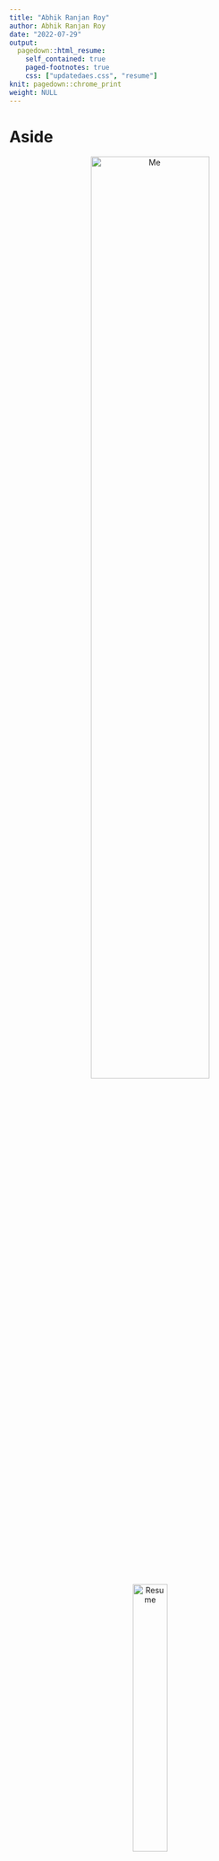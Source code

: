 ```yaml
---
title: "Abhik Ranjan Roy"
author: Abhik Ranjan Roy
date: "2022-07-29"
output:
  pagedown::html_resume:
    self_contained: true
    paged-footnotes: true
    css: ["updatedaes.css", "resume"]
knit: pagedown::chrome_print
weight: NULL 
---
```


<script src="//yihui.org/js/math-code.js" defer></script>
<script defer
  src="//mathjax.rstudio.com/latest/MathJax.js?config=TeX-MML-AM_CHTML">
</script>
<style type="text/css">
.pagedjs_page:not(:first-of-type) {
  --sidebar-width: 0rem;
  --sidebar-background-color: #ffffff;
  --main-width: calc(var(--content-width) - var(--sidebar-width));
  --decorator-horizontal-margin: 0.2in;
}
</style>

# Aside

<center>
<img src='img/me_rb.png' alt='Me' width='65%'>
<br>
<br>
<a href='https://iam.asocialdatascientist.com/' target='_blank'><img src='img/www-cursor-icon.png' alt='Resume' width='35%'></a>
</center>

## Contact Information

-   <svg aria-hidden="true" role="img" viewBox="0 0 512 512" style="height:1em;width:1em;vertical-align:-0.125em;margin-left:auto;margin-right:auto;font-size:inherit;fill:#161618;overflow:visible;position:relative;"><path d="M207.8 20.73c-93.45 18.32-168.7 93.66-187 187.1c-27.64 140.9 68.65 266.2 199.1 285.1c19.01 2.888 36.17-12.26 36.17-31.49l.0001-.6631c0-15.74-11.44-28.88-26.84-31.24c-84.35-12.98-149.2-86.13-149.2-174.2c0-102.9 88.61-185.5 193.4-175.4c91.54 8.869 158.6 91.25 158.6 183.2l0 16.16c0 22.09-17.94 40.05-40 40.05s-40.01-17.96-40.01-40.05v-120.1c0-8.847-7.161-16.02-16.01-16.02l-31.98 .0036c-7.299 0-13.2 4.992-15.12 11.68c-24.85-12.15-54.24-16.38-86.06-5.106c-38.75 13.73-68.12 48.91-73.72 89.64c-9.483 69.01 43.81 128 110.9 128c26.44 0 50.43-9.544 69.59-24.88c24 31.3 65.23 48.69 109.4 37.49C465.2 369.3 496 324.1 495.1 277.2V256.3C495.1 107.1 361.2-9.332 207.8 20.73zM239.1 304.3c-26.47 0-48-21.56-48-48.05s21.53-48.05 48-48.05s48 21.56 48 48.05S266.5 304.3 239.1 304.3z"/></svg>    abhikroy@tutanota.com
-   <svg aria-hidden="true" role="img" viewBox="0 0 496 512" style="height:1em;width:0.97em;vertical-align:-0.125em;margin-left:auto;margin-right:auto;font-size:inherit;fill:#161618;overflow:visible;position:relative;"><path d="M165.9 397.4c0 2-2.3 3.6-5.2 3.6-3.3 .3-5.6-1.3-5.6-3.6 0-2 2.3-3.6 5.2-3.6 3-.3 5.6 1.3 5.6 3.6zm-31.1-4.5c-.7 2 1.3 4.3 4.3 4.9 2.6 1 5.6 0 6.2-2s-1.3-4.3-4.3-5.2c-2.6-.7-5.5 .3-6.2 2.3zm44.2-1.7c-2.9 .7-4.9 2.6-4.6 4.9 .3 2 2.9 3.3 5.9 2.6 2.9-.7 4.9-2.6 4.6-4.6-.3-1.9-3-3.2-5.9-2.9zM244.8 8C106.1 8 0 113.3 0 252c0 110.9 69.8 205.8 169.5 239.2 12.8 2.3 17.3-5.6 17.3-12.1 0-6.2-.3-40.4-.3-61.4 0 0-70 15-84.7-29.8 0 0-11.4-29.1-27.8-36.6 0 0-22.9-15.7 1.6-15.4 0 0 24.9 2 38.6 25.8 21.9 38.6 58.6 27.5 72.9 20.9 2.3-16 8.8-27.1 16-33.7-55.9-6.2-112.3-14.3-112.3-110.5 0-27.5 7.6-41.3 23.6-58.9-2.6-6.5-11.1-33.3 2.6-67.9 20.9-6.5 69 27 69 27 20-5.6 41.5-8.5 62.8-8.5s42.8 2.9 62.8 8.5c0 0 48.1-33.6 69-27 13.7 34.7 5.2 61.4 2.6 67.9 16 17.7 25.8 31.5 25.8 58.9 0 96.5-58.9 104.2-114.8 110.5 9.2 7.9 17 22.9 17 46.4 0 33.7-.3 75.4-.3 83.6 0 6.5 4.6 14.4 17.3 12.1C428.2 457.8 496 362.9 496 252 496 113.3 383.5 8 244.8 8zM97.2 352.9c-1.3 1-1 3.3 .7 5.2 1.6 1.6 3.9 2.3 5.2 1 1.3-1 1-3.3-.7-5.2-1.6-1.6-3.9-2.3-5.2-1zm-10.8-8.1c-.7 1.3 .3 2.9 2.3 3.9 1.6 1 3.6 .7 4.3-.7 .7-1.3-.3-2.9-2.3-3.9-2-.6-3.6-.3-4.3 .7zm32.4 35.6c-1.6 1.3-1 4.3 1.3 6.2 2.3 2.3 5.2 2.6 6.5 1 1.3-1.3 .7-4.3-1.3-6.2-2.2-2.3-5.2-2.6-6.5-1zm-11.4-14.7c-1.6 1-1.6 3.6 0 5.9 1.6 2.3 4.3 3.3 5.6 2.3 1.6-1.3 1.6-3.9 0-6.2-1.4-2.3-4-3.3-5.6-2z"/></svg>    [github.com/drabhikroy](https://github.com/drabhikroy)
-   <svg aria-hidden="true" role="img" viewBox="0 0 512 512" style="height:1em;width:1em;vertical-align:-0.125em;margin-left:auto;margin-right:auto;font-size:inherit;fill:#161618;overflow:visible;position:relative;"><path d="M7.724 65.49C13.36 55.11 21.79 46.47 32 40.56C39.63 36.15 48.25 33.26 57.46 32.33C59.61 32.11 61.79 32 64 32H448C483.3 32 512 60.65 512 96V416C512 451.3 483.3 480 448 480H64C28.65 480 0 451.3 0 416V96C0 93.79 .112 91.61 .3306 89.46C1.204 80.85 3.784 72.75 7.724 65.49V65.49zM48 416C48 424.8 55.16 432 64 432H448C456.8 432 464 424.8 464 416V224H48V416z"/></svg>    [iam.adatasocialscientist.com](https://iam.asocialdatascientist.com/)
-   <svg aria-hidden="true" role="img" viewBox="0 0 384 512" style="height:1em;width:0.75em;vertical-align:-0.125em;margin-left:2.1px;margin-right:auto;font-size:inherit;fill:#161618;overflow:visible;position:relative;"><path d="M320 0H64C37.5 0 16 21.5 16 48v416C16 490.5 37.5 512 64 512h256c26.5 0 48-21.5 48-48v-416C368 21.5 346.5 0 320 0zM240 447.1C240 456.8 232.8 464 224 464H159.1C151.2 464 144 456.8 144 448S151.2 432 160 432h64C232.8 432 240 439.2 240 447.1z"/></svg>     <a href="tel:+1 269-615-8771">+1 304-554-9436</a>
-   <svg aria-hidden="true" role="img" viewBox="0 0 512 512" style="height:1em;width:1em;vertical-align:-0.125em;margin-left:auto;margin-right:auto;font-size:inherit;fill:#161618;overflow:visible;position:relative;"><path d="M294.8 188.2h-45.92V342h47.47c67.62 0 83.12-51.34 83.12-76.91 0-41.64-26.54-76.9-84.67-76.9zM256 8C119 8 8 119 8 256s111 248 248 248 248-111 248-248S393 8 256 8zm-80.79 360.8h-29.84v-207.5h29.84zm-14.92-231.1a19.57 19.57 0 1 1 19.57-19.57 19.64 19.64 0 0 1 -19.57 19.57zM300 369h-81V161.3h80.6c76.73 0 110.4 54.83 110.4 103.8C410 318.4 368.4 369 300 369z"/></svg>    [0000-0002-7085-8964](https://orcid.org/0000-0002-7085-8964)

## Expertise

-   <b>Data visualization</b>

-   <b>Content, cluster, and social network analysis</b>

-   <b>Modeling using statistics and machine learning</b>

-   <b>Text mining</b>

-   <b>Planning and conducting program evaluations</b>

-   <b>Designing and administering small- and large-scale surveys</b>

-   <b>Programming and analysis in</b><i style="color:#3365B3;" class="fab fa-r-project fa-lg"></i> <b>with markup using</b> `\(\LaTeX\)`

-   <b>App development and dynamic reporting using</b>

    <div class="holder">

<div class="left">

<img src='img/shiny-logo.png' alt='Shiny hex' width='85%'>

</div>

<div class="right">

<img src='img/rmarkdown.png' alt='Rmarkdown hex' width='85%'>

</div>

</div>

# Main

## Dr. Abhik Roy

## Education

### Western Michigan University

Ph.D. in Program Evaluation

  Kalamazoo, MI

2016

*Dissertation*. Building an Evaluation Model of Academic Advising’s Impact on Progression, Persistence, and Retention Within University Settings

### Michigan Technological University

M.S. in Mathematics

  Houghton, MI

2007

*Thesis*. Quotient Rings of the Eisenstein Integers

### West Virginia Wesleyan College

B.S. in Mathematics

  Buckhannon, WV

2001

*Terminal Study*. 4-Cell Embedding on a `\(n\)`-genus Torus

## Professional Experience

### Assistant Professor

West Virginia University

  Morgantown, WV

Current - 2016

<div class="concise">

-   Advising masters and doctoral students.
-   Evaluating various projects and grants.
-   Submitting papers for peer review publications.
-   Teaching evaluation and methods based classes with a focus on data science.
-   Writing and enabling data pulls from APIs, creating visualizations, and building Shiny apps all within R.

</div>

### Data Analyst

University of Kansas

  Lawrence, KS

2016 - 2014

<div class="concise">

-   Created scripts to pull data from the organization’s Oracle database.
-   Prepared evaluation reports for various stakeholders.
-   Led and presented findings from small and large scale qualitative, quantitative and mixed-methods studies.

</div>

## Select Publications

### There’s So Much to Do and Not Enough Time to Do It! A Case for Sentiment Analysis to Derive Meaning From Open Text Using Student Reflections of Engineering Activities.

*American Journal of Evaluation, 42* (4), 559–576.

N/A

2021

<b>Roy, A.</b>, & Rambo-Hernandez, K.E. https://doi.org/10.1177/1098214020962576

### To design or to integrate? Instructional design versus technology integration in developing learning interventions.

*Education Tech Research Dev 68*, 2473–2504.

N/A

2020

Kale, U., <b>Roy, A.</b> & Yuan, J. [https://doi.org/10.1007/s11423–020–09771–8](https://doi.org/10.1007/s11423-020-09771-8)

### Using Interactive Theater to Promote Inclusive Behaviors in Teams for First-year Engineering Students: A Sustainable Approach.

*Development of A Holistic Cross-Disciplinary Project Course Experience as a Research Platform for the Professional Formation of Engineers.*

N/A

2020

Dey, K.C., & Rahman, M.T., & Pyrialakou, V.D., & Martinelli, D., & Rambo-Hernandez, K.E., & Fraustino, J.D., & Deskins, J., & Plein, L.C., & <b>Roy, A.R.</b> [https://doi.org/10.18260/1–2––34446](https://doi.org/10.18260/1-2--34446)

### General chemistry student attitudes and success with use of online homework: Traditional-Responsive versus Adaptive-Responsive.

*Journal of Chemical Education, 95* (5), 691-699.

N/A

2018

Richard-Babb, M., Curtis, R., Ratcliff, B., <b>Roy, A.R.</b>, & Mikalik, T. https://doi.org/10.1021/acs.jchemed.7b00829

### To go virtual or not to go virtual, that is the question: A comparative study of face-to-face versus virtual laboratories in a physical science course.

*Journal of College Science Teaching, 48* (2), 59-67.

N/A

2018

Miller, T.A., Carver, J.S., & <b>Roy, A.R.</b> https://www.jstor.org/stable/26616271

### Reasoning-and-proving in algebra: The case of two reform-oriented U.S. textbooks.

*International Journal of Educational Research 64.*, 92-106

N/A

2014

Davis, J.D., Smith, D.O., <b>Roy, A.R.</b>, & Bilgic, Y. K. https://doi.org/10.1016/j.ijer.2013.06.012

### What’s in a Scriven number?

*Journal of MultiDisciplinary Evaluation, 8* (19), 41-45.

N/A

2012

<b>Roy, A.R.</b>, Hobson, K.A., & Coryn, C.L.S. https://journals.sfu.ca/jmde/index.php/jmde_1/article/view/372/358

## Book Chapters

### Social network analysis: Finding meaning in connections.

*Nova Science Publishers, Inc.*

N/A

2014

<b>Roy, A.R.</b> 978-1-53612-734-8

## Invited Contributions

### What is a Scriven number?

*The American Evaluation Association Newsletter*

N/A

2012

<b>Roy, A.R.</b>, Hobson, K.A., & Coryn, C.L.S.

## Active Grants

### WVCTSI: West Virginia Clinical and Translational Science Institute

West Virginia University

  Morgantown, WV

2017

-   Analyzing large data sets using frequentist and Bayesian methods.
-   Conducting local and multi-site mutli-cluster evaluation studies.
-   Developing/validating items and distributing customized Qualtrics surveys built with CSS and Javascript.
-   Pulling, wrangling, and visualizing secondary data in R.
-   Mentoring future graduate social data scientists.
-   *\$20,000,000*
-   *2017-NIH 2U54GM104942-02*

## Inactive Grants

### Appalachian Gerontology Experiences - Advancing Diversity in Aging Research

West Virginia University

  Morgantown, WV

2020

-   Developing and distributing customized Qualtrics surveys built with CSS and Javascript.
-   Performing various evaluative studies addressing program efficacy and engagement.
-   *\$678,000*
-   *2020-1R25AG059558-01A1*

### Research Initiative: A Holistic Cross-Disciplinary Project Experience as a Platform to Advance the Professional Formation of Engineers

West Virginia University

  Morgantown, WV

2020

-   Advising engineering faculty and graduate students on implementation of study methods.
-   Conducting quantitative and qualitative studies on undergraduate student experiences within grant related programs.
-   *\$200,000*
-   *2019-NSF-EEC 1927232*

### Stepping UP with Avenue: Progress Monitoring: A Software Suite Helping Teachers Improve Literacy Progress For Deaf/Hard Of Hearing Students

Pennsylvania State University

  State College, PA

2018 - 2017

-   *\$2,470,440*
-   *2017-ED H327S170012*

### Cultivating Inclusive Identities of Engineers and Computer Scientists: Expanding Efforts to Infuse Inclusive Excellence in Undergraduate Curricula

West Virginia University

  Morgantown, WV

2018 - 2017

-   *\$2,000,000*
-   *2017-NSF 1725880*

### GAUSSI: Generating, Analyzing, and Understanding Sensory and Sequencing Information: A Trans-Disciplinary Graduate Training Program in Biosensing and Computational Biology

Colorado State University

  Fort Collins, CO

2020 - 2017

-   *\$3,013,779*
-   *2017-NSF: NRT-DESE*

## Presentations

### Best of Both Worlds: Affordances of Mixing Machine Learning and Qualitative Content Analysis

*American Educational Research Association Annual Meeting*

  San Diego, CA

2022

Roy, A.R., Ferguson, C.F., Curtis, R., & Babb-Richards, M.

### These Aren’t Random Words Just Strung Together?: Using Machine Learning and Pretty Visualizations to Discover Topics in Articles.

*American Evaluation Association Annual Conference*

*virtual*

2020

<b>Roy, A.R.</b>

### Little Fish in a Big Pond, Only Fish in a Little Pond: How Roles Shape our Identities as Evaluators.

*American Evaluation Association Annual Conference*

  Minneapolis, MN

2019

M, Loomis, D.L., Mikalik, T.L., Curtis, R., <b>Roy, A.R.</b>, & Bernstein, M.

### Evolving Program Logic Models to Meet Shifting Program Needs: The Case of WV Clinical Translational Science Institute.

*American Evaluation Association Annual Conference*

  Minneapolis, MN

2019

Curtis, R., <b>Roy, A.R.</b>, Bernstein, M, Loomis, D.L., & Mikalik, T.L.

### The Value of External Evaluators When Building Clinical Translational Research Infrastructure.

*American Evaluation Association Annual Conference*

  Minneapolis, MN

2019

Curtis, R., <b>Roy, A.R.</b>, Bernstein, M, Loomis, D.L., & Mikalik, T.L.

### Using Associated Networks to Evaluate Content within Courses.

*American Evaluation Association Annual Conference*

  Minneapolis, MN

2019

<b>Roy, A.R.</b>, Kale, U, & Yuan, J.

### Why Is It That Writers Write but Fingers Don’t Fing? Using Machine Learning and Lexemes to Make Sense of Nonsense.

*American Evaluation Association Annual Conference*

  Minneapolis, MN

2019

<b>Roy, A.R.</b>, Curtis, R., Mikalik, T.L., Loomis, D.L., & Bernstein, M.

### Discovering the Underlying Meaning Behind Get Me Off Your F\*\*\*ing Mailing List? and Most Other Narratives.

*American Evaluation Association Annual Conference*

  Minneapolis, MN

2019

<b>Roy, A.R.</b>, Curtis, R., Mikalik, T.L., Loomis, D.L., & Bernstein, M.

### Assessing for Improvement: The Use of Artificial Intelligence to Uncover Potential Differential Impact of Assignments.

*American Evaluation Association Annual Conference*

  Toronto, CN

2019

<b>Roy, A.R.</b> & Rambo-Hernandez, K.

### That’s a Pretty Picture of Dots and Lines but What Does it Mean?: A Q&A Session with the Social Network Analysis TIG Leaders.

*American Evaluation Association Annual Conference*

  Cleveland, OH

2018

<b>Roy, A.R.</b>, Durland, M.M., Woodland, R., & Phillips, G.

### Navigating Buy-in and Shifting Evaluation Needs Over Time in NIH Clinical Translational Research Award.

*American Evaluation Association Annual Conference*

  Cleveland, OH

2018

Curtis, R., & <b>Roy, A.R.</b>, Mikalik, T.L.

### Using a Mixed Methods Evaluation to Discover How an Interactive Theater Based Model Stimulates Inclusive Behaviors in Engineering.

*American Evaluation Association Annual Conference*

  Cleveland, OH

2018

<b>Roy, A.R.</b>, Rambo-Hernandez, K., Hensel, R.A., & Morris, M.L.

### Collaboration Evaluation: Using Social Network Analysis to Reveal an Active Undiscovered Network.

*American Evaluation Association Annual Conference*

  Cleveland, OH

2018

<b>Roy, A.R.</b>, Curtis, R., & Mikalik, T.L.

### Examining the Past and Looking Forward: The Future of Evaluation Theory and Use.

*American Evaluation Association Annual Conference*

  Cleveland, OH

2018

<b>Roy, A.R.</b> & Hobson, K.A.

### Transforming Graduate STEM Education: A Theory-Driven Evaluation of the GAUSSI National Science Foundation Research Training (NRT) Program.

*American Evaluation Association Annual Conference*

  Washington, DC

2017

<b>Roy, A.R.</b>, Hernandez, P.A., Chen, T., & Paguyo, C.

### Program Evaluation for Everyone! - Constructing an Online Foundational Course for Capacity Building using Theorists as a Focus.

*American Evaluation Association Annual Conference*

  Washington, DC

2017

<b>Roy, A.R.</b> & Curtis, R.P.

### Three Stages Down! Exploring the Criteria for the Next Generation of Evaluation Theorists through Social Network Analysis.

*Hawaii-Pacific Evaluation Association Annual Conference*

  Kane’ohe, HI

2017

<b>Roy, A.R.</b> & Hobson, K.A.

### Content in the Background: Using Evaluation Theorists as the Principal Motivator for Foundational Evaluation Courses.

*Hawaii-Pacific Evaluation Association Annual Conference*

  Kane’ohe, HI

2017

<b>Roy, A.R.</b> & Curtis, R.P.

### Survey Says! Students Getting Tired of Surveys.

*National Academic Advising Association Annual Conference*

  Las Vegas, NV

2015

<b>Roy, A.R.</b> & Goetz, H.L.

### Influences of Hierarchical Linear Modeling in Evaluation.

*Aotearoa New Zealand Evaluation Association Annual Conference*

  Auckland, NZ

2013

<b>Roy, A.R.</b> & Goetz, H.L.

### Survey sample methods: Evaluators’ toolbox refreshment.

*American Evaluation Association Annual Conference*

  Minneapolis, MN

2012

<b>Roy, A.R.</b> & Hobson, K.A.

## Teaching Experience in Evaluation and Methodology (2016 - )

### Data Visualization

West Virginia University

  Morgantown, WV

2020 - 2018

2020, 2018

### Educational Psychology

West Virginia University

  Morgantown, WV

2017

2017

### Educational Research

West Virginia University

  Morgantown, WV

2016

### Introduction to Research

West Virginia University

  Morgantown, WV

2022 - 2016

2022, 2018, 2017, 2016

### Measurement/Evaluation in Educational Psychology

West Virginia University

  Morgantown, WV

2020 - 2018

2022, 2020, 2018

### Mixing Research Methodologies

West Virginia University

  Morgantown, WV

2019 - 2017

2022, 2019, 2018, 2017

### Program Evaluation

West Virginia University

  Morgantown, WV

2022 - 2017

2022, 2021, 2020, 2019, 2018, 2017

### Social Network Analysis

West Virginia University

  Morgantown, WV

2021 - 2017

2021, 2017

### Statistical Methods 1

West Virginia University

  Morgantown, WV

2021 - 2017

2021, 2020, 2019, 2018, 2017

### Survey Design

West Virginia University

  Morgantown, WV

2020 - 2022

2022, 2020

## Teaching Experience in Mathematics (2005 - 2015)

### Business Calculus

Central Michigan University

  Mount Pleasant, MI

2008

### College Algebra

Central Michigan University

  Mount Pleasant, MI

2009

### Discrete Mathematics

Pittsburgh State University

  Pittsburgh, KS

2012

### Elementary Statistics

Pittsburgh State University

  Pittsburgh, KS

2014

### Foundations of Statistics

Pittsburgh State University

  Pittsburgh, KS

2010 - 2009

2009, 2010

### Intermediate Algebra

Central Michigan University

  Mount Pleasant, MI

2008 - 2007

2007, 2008

### Integral Calculus

Michigan Technological University

  Houghton, MI

2007

### Linear Algebra

University of Kansas

  Lawrence, KS

2015 - 2014

2014, 2015

### Mathematical Thinking Grades 6-12

Western Michigan University

  Kalamazoo, MI

2013

### Mathematics Curriculum Grades 6-12

Western Michigan University

  Kalamazoo, MI

2014 - 2013

2013, 2014

### Multivariable Calculus

Michigan Technological University

  Houghton, MI

2005

### Single Variable Calculus

Michigan Technological University

  Houghton, MI

2007 - 2006

2006, 2007

## Service

### Associate Editor

[*Journal of MultiDisciplinary Evaluation*](https://journals.sfu.ca/jmde/index.php/jmde_1/about/editorialTeam)

N/A

2022 - 2013

## Memberships

### American Evaluation Association

N/A

N/A

2022 - 2012

## Disclaimer

Made in <i style="color:#3365B3;" class="fab fa-r-project"></i>: <a href="https://github.com/drabhikroy/Courses/blob/iam/content/en/work/cv-pdf.Rmd" target="&#39;_blank">Source code</a>

Last updated on July 29, 2022
